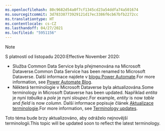 ```yaml
---
ms.openlocfilehash: 80c9682d54a0f7cf1345cd23a54ddfa74a501674
ms.sourcegitcommit: 3d78338773929121d17ec3386f6cb67bfb2272cc
ms.translationtype: HT
ms.contentlocale: cs-CZ
ms.lasthandoff: 04/27/2021
ms.locfileid: "5951156"
---
```

> [!NOTE]
> <span data-ttu-id="af8af-101">S platností od listopadu 2020:</span><span class="sxs-lookup"><span data-stu-id="af8af-101">Effective November 2020:</span></span>
>
> - <span data-ttu-id="af8af-102">Služba Common Data Service byla přejmenována na Microsoft Dataverse.</span><span class="sxs-lookup"><span data-stu-id="af8af-102">Common Data Service has been renamed to Microsoft Dataverse.</span></span> <span data-ttu-id="af8af-103">Další informace najdete v [blogu Power Automate](https://aka.ms/PAuAppBlog).</span><span class="sxs-lookup"><span data-stu-id="af8af-103">For more information, see [Power Automate Blog](https://aka.ms/PAuAppBlog).</span></span>
> - <span data-ttu-id="af8af-104">Některá terminologie v Microsoft Dataverse byla aktualizována.</span><span class="sxs-lookup"><span data-stu-id="af8af-104">Some terminology in Microsoft Dataverse has been updated.</span></span> <span data-ttu-id="af8af-105">Například *entita* je nyní *tabulka* a *pole* je nyní *sloupec*.</span><span class="sxs-lookup"><span data-stu-id="af8af-105">For example, *entity* is now *table* and *field* is now *column*.</span></span> <span data-ttu-id="af8af-106">Další informace popisuje článek [Aktualizace terminologie](/powerapps/maker/data-platform/data-platform-intro).</span><span class="sxs-lookup"><span data-stu-id="af8af-106">For more information, see [Terminology updates](/powerapps/maker/data-platform/data-platform-intro).</span></span>
>
> <span data-ttu-id="af8af-107">Toto téma bude brzy aktualizováno, aby odráželo nejnovější terminologii.</span><span class="sxs-lookup"><span data-stu-id="af8af-107">This topic will be updated soon to reflect the latest terminology.</span></span>
